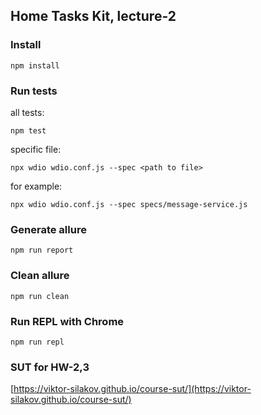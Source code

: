 ## Home Tasks Kit, lecture-2

### Install
`npm install`

### Run tests
all tests:

`npm test`

specific file:

`npx wdio wdio.conf.js --spec <path to file>`

for example:

`npx wdio wdio.conf.js --spec specs/message-service.js`

### Generate allure
`npm run report`

### Clean allure
`npm run clean`

### Run REPL with Chrome
`npm run repl`

### SUT for HW-2,3
[https://viktor-silakov.github.io/course-sut/](https://viktor-silakov.github.io/course-sut/)
